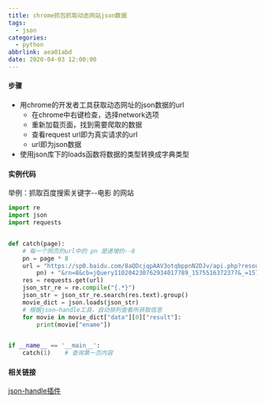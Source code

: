 ```yaml
---
title: chrome抓包抓取动态网站json数据
tags:
  - json
categories:
  - python
abbrlink: aea01abd
date: 2020-04-03 12:00:00
---
```


#### 步骤

- 用chrome的开发者工具获取动态网址的json数据的url  
	- 在chrome中右键检查，选择network选项
	- 重新加载页面，找到需要爬取的数据
	- 查看request url即为真实请求的url
	- url即为json数据
- 使用json库下的loads函数将数据的类型转换成字典类型

<!--more-->

#### 实例代码
举例：抓取百度搜索关键字--电影 的网站
```python
import re
import json
import requests


def catch(page):
	# 每一个网页的url中的 pn 是递增的--8
    pn = page * 8
    url = "https://sp0.baidu.com/8aQDcjqpAAV3otqbppnN2DJv/api.php?resource_id=28286&from_mid=1&&format=json&ie=utf-8&oe=utf-8&query=%E7%94%B5%E5%BD%B1&sort_key=16&sort_type=1&stat0=&stat1=&stat2=&stat3=&pn=" + str(
        pn) + "&rn=8&cb=jQuery110204230762934017789_1575516372377&_=1575516372379"
    res = requests.get(url)
    json_str_re = re.compile("{.*}")
    json_str = json_str_re.search(res.text).group()
    movie_dict = json.loads(json_str)
    # 根据json—handle工具，自动排列查看所获取信息
    for movie in movie_dict["data"][0]["result"]:
        print(movie["ename"])


if __name__ == '__main__':
    catch(1)	# 查询第一页内容

```

#### 相关链接
[json-handle插件](http://jsonhandle.sinaapp.com/)
